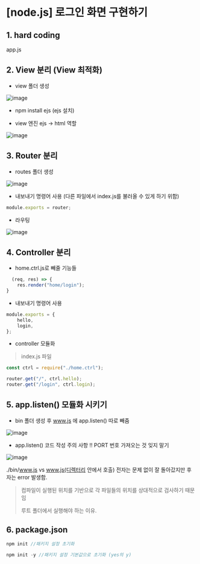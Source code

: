 # [node.js] 로그인 화면 구현하기

## 1. hard coding
app.js
## 2. View 분리 (View 최적화)

* view 폴더 생성

![image](https://github.com/jeongyeonhwang/node.js/assets/90510701/ece4279f-091e-460c-891a-a22f4f9e8ebf)

* npm install ejs (ejs 설치)

* view 엔진 ejs -> html 역할

![image](https://github.com/jeongyeonhwang/node.js/assets/90510701/3364bcad-a554-4392-85c1-e90f386b2fb4)


## 3. Router 분리

* routes 폴더 생성

![image](https://github.com/jeongyeonhwang/node.js/assets/90510701/d20d859c-b24a-4389-ab78-b0b3ec706fc6)

* 내보내기 명령어 사용 (다른 파일에서 index.js를 불러올 수 있게 하기 위함)

```javascript
module.exports = router;
```

* 라우팅

![image](https://github.com/jeongyeonhwang/node.js/assets/90510701/67504d64-1896-471b-9b6c-974c37e8e335)

## 4. Controller 분리

* home.ctrl.js로 빼줄 기능들
  
```javascript
  (req, res) => {
    res.render("home/login");
}
```

* 내보내기 명령어 사용
  
```javascript
module.exports = {
    hello,
    login,
};
```

* controller 모듈화

> index.js 파일
  
```javascript
const ctrl = require("./home.ctrl");

router.get("/", ctrl.hello);
router.get("/login", ctrl.login);
```

## 5. app.listen() 모듈화 시키기

* bin 폴더 생성 후 www.js 에 app.listen() 따로 빼줌

 ![image](https://github.com/jeongyeonhwang/node.js/assets/90510701/4f1ae072-8b2f-43b8-ba14-3d8fb2ad8533)

* app.listen() 코드 작성 주의 사항 !! PORT 번호 가져오는 것 잊지 말기

![image](https://github.com/jeongyeonhwang/node.js/assets/90510701/7b2af180-2c11-49c9-a2b6-92e804262d25)

./bin/www.js vs www.js(디렉터리 안에서 호출)
전자는 문제 없이 잘 돌아갔지만 후자는 error 발생함.
> 컴파일이 실행된 위치를 기반으로 각 파일들의 위치를 상대적으로 검사하기 때문임
>
> 루트 폴더에서 실행해야 하는 이유.

## 6. package.json

```javascript
npm init //패키지 설정 초기화
```

```javascript
npm init -y //패키지 설정 기본값으로 초기화 (yes의 y)
```

